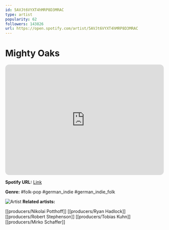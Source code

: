 ```yaml
---
id: 5AVJt6VYXT4hMRP8D3MRAC
type: artist
popularity: 62
followers: 143826
url: https://open.spotify.com/artist/5AVJt6VYXT4hMRP8D3MRAC
---
```

# Mighty Oaks

<iframe style="border-radius:12px" src="https://open.spotify.com/embed/artist/5AVJt6VYXT4hMRP8D3MRAC" width="100%" height="352" frameBorder="0" allowfullscreen="" allow="autoplay; clipboard-write; encrypted-media; fullscreen; picture-in-picture" loading="lazy"></iframe>

**Spotify URL:** [Link](https://open.spotify.com/artist/5AVJt6VYXT4hMRP8D3MRAC)

**Genre:**  #folk-pop #german_indie #german_indie_folk

![Artist](https://i.scdn.co/image/ab6761610000e5ebd75b2e74f9516de9f53a3853)
**Related artists:**

[[producers/Nikolai Potthoff]]
[[producers/Ryan Hadlock]]
[[producers/Robert Stephenson]]
[[producers/Tobias Kuhn]]
[[producers/Mirko Schaffer]]
